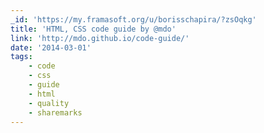 ```yaml
---
_id: 'https://my.framasoft.org/u/borisschapira/?zsOqkg'
title: 'HTML, CSS code guide by @mdo'
link: 'http://mdo.github.io/code-guide/'
date: '2014-03-01'
tags:
    - code
    - css
    - guide
    - html
    - quality
    - sharemarks
---
```


<div class="markdown"><p></p></div>

